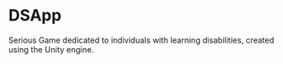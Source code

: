 # DSApp
Serious Game dedicated to individuals with learning disabilities, created using the Unity engine.
